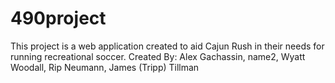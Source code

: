 # 490project
This project is a web application created to aid Cajun Rush in their needs for running recreational soccer.
Created By: Alex Gachassin, name2, Wyatt Woodall, Rip Neumann, James (Tripp) Tillman
